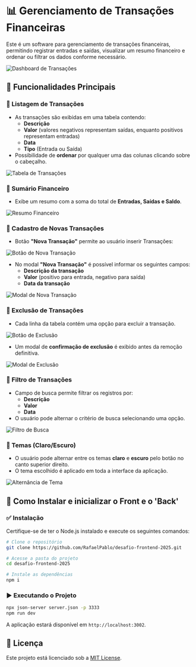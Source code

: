 # 📊 Gerenciamento de Transações Financeiras

Este é um software para gerenciamento de transações financeiras, permitindo registrar entradas e saídas, visualizar um resumo financeiro e ordenar ou filtrar os dados conforme necessário.

![Dashboard de Transações](/desafio-frontend-2025/docs/26.png)

## 📌 Funcionalidades Principais

### 🔹 Listagem de Transações
- As transações são exibidas em uma tabela contendo:
  - **Descrição**
  - **Valor** (valores negativos representam saídas, enquanto positivos representam entradas)
  - **Data**
  - **Tipo** (Entrada ou Saída)
- Possibilidade de **ordenar** por qualquer uma das colunas clicando sobre o cabeçalho.

![Tabela de Transações](/desafio-frontend-2025/docs/17.png)

### 🔹 Sumário Financeiro
- Exibe um resumo com a soma do total de **Entradas, Saídas e Saldo**.

![Resumo Financeiro](/desafio-frontend-2025/docs/6.png)

### 🔹 Cadastro de Novas Transações
- Botão **"Nova Transação"** permite ao usuário inserir Transações:

![Botão de Nova Transação](/desafio-frontend-2025/docs/3.png)

- No modal **"Nova Transação"** é possível informar os seguintes campos:
  - **Descrição da transação**
  - **Valor** (positivo para entrada, negativo para saída)
  - **Data da transação**

![Modal de Nova Transação](/desafio-frontend-2025/docs/4.png)

### 🔹 Exclusão de Transações
- Cada linha da tabela contém uma opção para excluir a transação.

![Botão de Exclusão](/desafio-frontend-2025/docs/21.png)

- Um modal de **confirmação de exclusão** é exibido antes da remoção definitiva.

![Modal de Exclusão](/desafio-frontend-2025/docs/20.png)

### 🔹 Filtro de Transações
- Campo de busca permite filtrar os registros por:
  - **Descrição**
  - **Valor**
  - **Data**
- O usuário pode alternar o critério de busca selecionando uma opção.

![Filtro de Busca](/desafio-frontend-2025/docs/7.png)

### 🔹 Temas (Claro/Escuro)
- O usuário pode alternar entre os temas **claro** e **escuro** pelo botão no canto superior direito.
- O tema escolhido é aplicado em toda a interface da aplicação.

![Alternância de Tema](/desafio-frontend-2025/docs/2.png)

## 🚀 Como Instalar e inicializar o Front e o 'Back'

### ✅ Instalação
Certifique-se de ter o Node.js instalado e execute os seguintes comandos:

```bash
# Clone o repositório
git clone https://github.com/RafaelPablo/desafio-frontend-2025.git

# Acesse a pasta do projeto
cd desafio-frontend-2025

# Instale as dependências
npm i
```

### ▶️ Executando o Projeto

```bash
npx json-server server.json -p 3333
npm run dev
```
A aplicação estará disponível em `http://localhost:3002`.

<!-- ## 🧪 Testes
A aplicação possui testes unitários cobrindo as principais funcionalidades. Para executá-los:

```bash
npm test
``` -->

## 📜 Licença
Este projeto está licenciado sob a [MIT License](./LICENSE).
